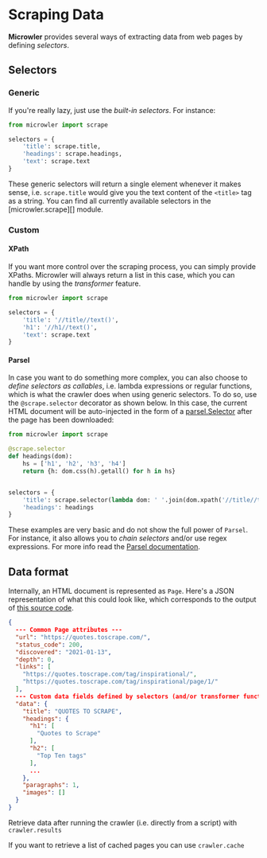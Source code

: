 # Scraping Data
**Microwler** provides several ways of extracting data from web pages by defining *selectors*.

## Selectors

### Generic
If you're really lazy, just use the *built-in selectors*. For instance:

```python
from microwler import scrape

selectors = {
    'title': scrape.title,
    'headings': scrape.headings,
    'text': scrape.text
}
```

These generic selectors will return a single element whenever it makes sense, i.e. `scrape.title` would
give you the text content of the `<title>` tag as a string. 
You can find all currently available selectors in the [microwler.scrape][] module.


### Custom
#### XPath
If you want more control over the scraping process, you
can simply provide XPaths. Microwler will always return a list in this case,
which you can handle by using the *transformer* feature.

```python
from microwler import scrape

selectors = {
    'title': '//title//text()',
    'h1': '//h1//text()',
    'text': scrape.text
}
```

#### Parsel
In case you want to do something more complex, you can also choose to *define 
selectors as callables*, i.e. lambda expressions or regular functions, 
which is what the crawler does when using generic selectors. To do so, use
the `@scrape.selector` decorator as shown below. In this case, the current HTML document will be auto-injected
in the form of a [parsel.Selector](https://parsel.readthedocs.io/en/latest/parsel.html#parsel.selector.Selector)
after the page has been downloaded:

```python
from microwler import scrape

@scrape.selector
def headings(dom):
    hs = ['h1', 'h2', 'h3', 'h4']
    return {h: dom.css(h).getall() for h in hs}


selectors = {
    'title': scrape.selector(lambda dom: ' '.join(dom.xpath('//title//text()').getall())),
    'headings': headings
}
```

These examples are very basic and do not show the full power of `Parsel`. For instance,
it also allows you to *chain selectors* and/or use regex expressions. For more info 
read the [Parsel documentation](https://parsel.readthedocs.io/en/latest/usage.html).


## Data format
Internally, an HTML document is represented as `Page`. Here's a JSON representation of what this could look like, which corresponds to the output of 
[this source code](https://github.com/INNOVINATI/microwler/blob/master/test_cases.py#L37).

```json
{
  --- Common Page attributes ---
  "url": "https://quotes.toscrape.com/",
  "status_code": 200,
  "discovered": "2021-01-13",
  "depth": 0,
  "links": [
    "https://quotes.toscrape.com/tag/inspirational/",
    "https://quotes.toscrape.com/tag/inspirational/page/1/"
  ],
  --- Custom data fields defined by selectors (and/or transformer function) ---
  "data": {
    "title": "QUOTES TO SCRAPE",
    "headings": {
      "h1": [
        "Quotes to Scrape"
      ],
      "h2": [
        "Top Ten tags"
      ],
      ...
    },
    "paragraphs": 1,
    "images": []
  }
}
```

Retrieve data after running the crawler (i.e. directly from a script) with `crawler.results`

If you want to retrieve a list of cached pages you can use `crawler.cache`